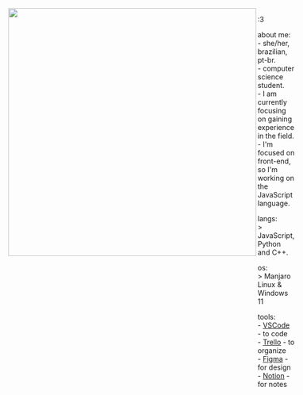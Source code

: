 <div style="display: flex; align-items: flex-start;">
  <img src="https://i.pinimg.com/736x/4f/f0/df/4ff0dfb62b3fc0ce693448b614218f09.jpg" width="500" align="left">
<p float="left">
  <div>
    <p>:3</p>
    <p>about me:<br>
       - she/her, brazilian, pt-br.<br>
       - computer science student.<br>
       - I am currently focusing on gaining experience in the field.<br>
       - I'm focused on front-end, so I'm working on the JavaScript language.<br>
    </p>
    <p>langs:<br>
       > JavaScript, Python and C++.
    </p>
    <p>os:<br>
       > Manjaro Linux & Windows 11
    </p>
    <p>tools:<br>
       - <a href="https://code.visualstudio.com">VSCode</a> - to code<br>
       - <a href="https://trello.com/">Trello</a> - to organize<br>
       - <a href="https://www.figma.com/">Figma</a> - for design<br>
       - <a href="https://www.notion.so/">Notion</a> - for notes
    </p>
  </div>
</div>


